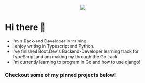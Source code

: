 <p align="center">
  <img src="https://api.boot.dev/v1/users/public/ee21e1fb-6675-4b13-93dd-b05f14c93fb8/thumbnail" >
</p>

# Hi there 👋

- I'm a Back-end Developer in training.
- I enjoy writing in Typescript and Python.
- I've finished Boot.Dev's Backend-Developer learning track for TypeScript and am making my through the Go track.
- I'm currently learning to program in Go and how to use django!

### Checkout some of my pinned projects below!

<!--
**rockefelm/rockefelm** is a ✨ _special_ ✨ repository because its `README.md` (this file) appears on your GitHub profile.

Here are some ideas to get you started:

- 🔭 I’m currently working on ...
- 🌱 I’m currently learning ...
- 👯 I’m looking to collaborate on ...
- 🤔 I’m looking for help with ...
- 💬 Ask me about ...
- 📫 How to reach me: ...
- 😄 Pronouns: ...
- ⚡ Fun fact: 
-->
